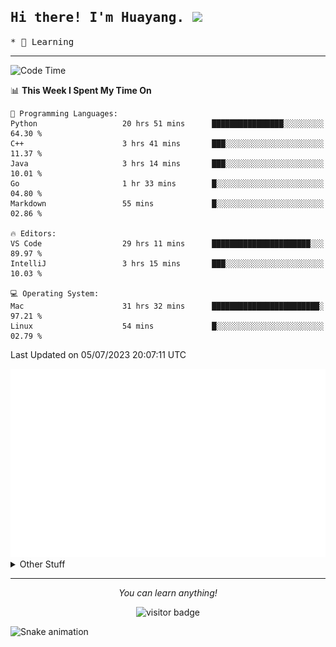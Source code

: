 <h2>
    <samp>Hi there! I'm Huayang. <img src="https://media.giphy.com/media/mGcNjsfWAjY5AEZNw6/giphy.gif" width="50"></samp>
</h2>
<p>
    <samp>
        * 🧐 Learning
    </samp>
</p>

<hr>

<!--START_SECTION:waka-->
![Code Time](http://img.shields.io/badge/Code%20Time-1%2C051%20hrs%2034%20mins-blue)

📊 **This Week I Spent My Time On** 

```text
💬 Programming Languages: 
Python                   20 hrs 51 mins      ████████████████░░░░░░░░░   64.30 % 
C++                      3 hrs 41 mins       ███░░░░░░░░░░░░░░░░░░░░░░   11.37 % 
Java                     3 hrs 14 mins       ███░░░░░░░░░░░░░░░░░░░░░░   10.01 % 
Go                       1 hr 33 mins        █░░░░░░░░░░░░░░░░░░░░░░░░   04.80 % 
Markdown                 55 mins             █░░░░░░░░░░░░░░░░░░░░░░░░   02.86 % 

🔥 Editors: 
VS Code                  29 hrs 11 mins      ██████████████████████░░░   89.97 % 
IntelliJ                 3 hrs 15 mins       ███░░░░░░░░░░░░░░░░░░░░░░   10.03 % 

💻 Operating System: 
Mac                      31 hrs 32 mins      ████████████████████████░   97.21 % 
Linux                    54 mins             █░░░░░░░░░░░░░░░░░░░░░░░░   02.79 % 
```


 Last Updated on 05/07/2023 20:07:11 UTC
<!--END_SECTION:waka-->

<picture>
    <img src="/github-metrics.svg" alt="github metrics" style='visibility:visible'>
</picture>

<details>
  <summary>Other Stuff</summary>
  <br />
<!--   
  <p align="left">
    <img height="180em" src="https://github-readme-streak-stats.herokuapp.com/?user=GuillaumeFalourd" />
    
  </p> -->

  * 🏆 Some GitHub statistical reports:
  
  <img width="100%" src="https://github-profile-trophy.vercel.app/?username=xmchxup&column=7">
  <p align="left">  
    <img height="180em" src="https://github-readme-stats.vercel.app/api?username=xmchxup&hide_border=true&show_icons=true&include_all_commits=true&bg_color=0,EC6C6C,FFD479,FFFC79,73FA79&theme=graywhite&locale=en" />
    <img height="180em" src="https://github-readme-stats.vercel.app/api/top-langs/?username=xmchxup&hide=css,scss,html&langs_count=8&hide_border=true&layout=compact&bg_color=0,73FA79,73FDFF,D783FF&theme=graywhite&locale=en" />
  </p>
  
  <img width="100%" src="https://github-profile-summary-cards.vercel.app/api/cards/profile-details?username=xmchxup&theme=github" />
 
</a>
</details>
<hr>
<p align="center">
    <i>You can learn anything!</i>
    <p align="center">
        <img src="https://visitor-badge.laobi.icu/badge?page_id=xmchxup" alt="visitor badge"/>       
    </p>
</p>

![Snake animation](https://github.com/XmchxUp/XmchxUp/blob/output/github-contribution-grid-snake.gif)


